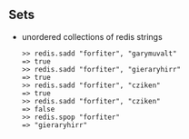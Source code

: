 ## Sets

  * unordered collections of redis strings
  
        >> redis.sadd "forfiter", "garymuvalt"
        => true
        >> redis.sadd "forfiter", "gieraryhirr"
        => true
        >> redis.sadd "forfiter", "cziken"
        => true
        >> redis.sadd "forfiter", "cziken"
        => false
        >> redis.spop "forfiter"
        => "gieraryhirr"
